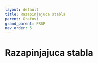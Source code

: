 ```yaml
---
layout: default
title: Razapinjajuca stabla
parent: Grafovi
grand_parent: PRSP
nav_order: 5
---
```


# Razapinjajuca stabla


